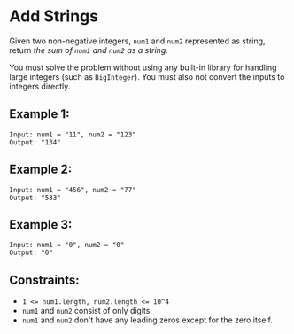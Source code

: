 # Add Strings

Given two non-negative integers, `num1` and `num2` represented as string, return *the sum of `num1` and `num2` as a string.*

You must solve the problem without using any built-in library for handling large integers (such as `BigInteger`). You must also not convert the inputs to integers directly.

## Example 1:
```
Input: num1 = "11", num2 = "123"
Output: "134"
```

## Example 2:
```
Input: num1 = "456", num2 = "77"
Output: "533"
```

## Example 3:
```
Input: num1 = "0", num2 = "0"
Output: "0"
```

## Constraints:
- `1 <= num1.length, num2.length <= 10^4`
- `num1` and `num2` consist of only digits.
- `num1` and `num2` don't have any leading zeros except for the zero itself.